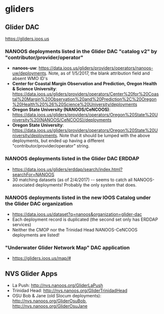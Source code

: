# gliders

## Glider DAC
https://gliders.ioos.us
### NANOOS deployments listed in the Glider DAC "catalog v2" by "contributor/provider/operator"
- **nanoos-uw**: https://data.ioos.us/gliders/providers/operators/nanoos-uw/deployments. Note, as of 1/5/2017, the blank attribution field and absent WMO ID's
- **Center for Coastal Margin Observation and Prediction, Oregon Health & Science University**: https://data.ioos.us/gliders/providers/operators/Center%20for%20Coastal%20Margin%20Observation%20and%20Prediction%2C%20Oregon%20Health%20%26%20Science%20University/deployments
- **Oregon State University (NANOOS/CeNCOOS)**: https://data.ioos.us/gliders/providers/operators/Oregon%20State%20University%20(NANOOS/CeNCOOS)/deployments
- **Oregon State University**: https://data.ioos.us/gliders/providers/operators/Oregon%20State%20University/deployments. Note that it should be lumped with the above deployments, but ended up having a different "contributor/provider/operator" string.

### NANOOS deployments listed in the Glider DAC ERDDAP
- https://data.ioos.us/gliders/erddap/search/index.html?searchFor=NANOOS
- 30 matching datasets (as of 2/4/2017) -- seems to catch all NANOOS-associated deployments! Probably the only system that does.

### NANOOS deployments listed in the new IOOS Catalog under the Glider DAC organization
- https://data.ioos.us/dataset?q=nanoos&organization=glider-dac
- Each deployment record is duplicated (the second set only has ERDDAP services)
- Neither the CMOP nor the Trinidad Head NANOOS-CeNCOOS deployments are listed!

### "Underwater Glider Network Map" DAC application
- https://gliders.ioos.us/map/#

## NVS Glider Apps
- La Push: http://nvs.nanoos.org/GliderLaPush
- Trinidad Head: http://nvs.nanoos.org/GliderTrinidadHead
- OSU Bob & Jane (old Slocum deployments): http://nvs.nanoos.org/GliderOsuBob, http://nvs.nanoos.org/GliderOsuJane
